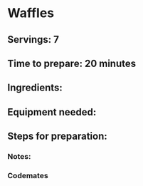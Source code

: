 # Waffles

## Servings: 7

## Time to prepare: 20 minutes

## Ingredients:


## Equipment needed:


## Steps for preparation:



### Notes:



### Codemates #
